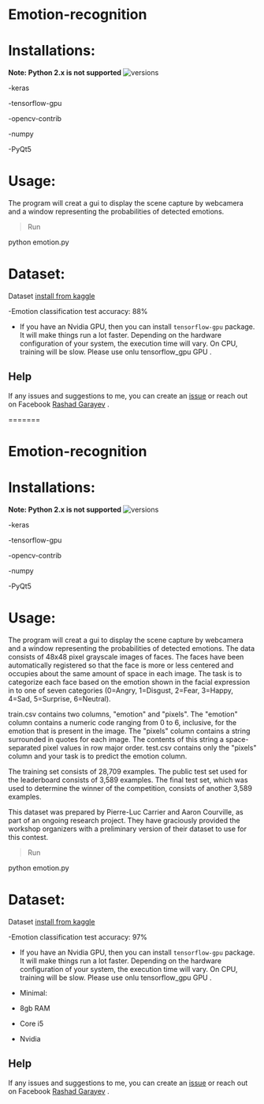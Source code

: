 

# Emotion-recognition

<a id="p2"></a> 
# Installations:

**Note: Python 2.x is not supported**
<img src="https://camo.githubusercontent.com/ba2171fe9ab58bba2f169b740c35c26bd3cb4241/68747470733a2f2f696d672e736869656c64732e696f2f707970692f707976657273696f6e732f70796261646765732e737667" alt="versions" data-canonical-src="https://img.shields.io/pypi/pyversions/pybadges.svg" style="max-width:100%;">


-keras

-tensorflow-gpu

-opencv-contrib

-numpy

-PyQt5

<a id="p3"></a> 
# Usage:

The program will creat a gui to display the scene capture by webcamera and a window representing the probabilities of detected emotions.

> Run

python emotion.py


<a id="p4"></a> 
# Dataset:

Dataset [install from kaggle](https://www.kaggle.com/c/challenges-in-representation-learning-facial-expression-recognition-challenge/data) 



-Emotion classification test accuracy: 88%
- If you have an Nvidia GPU, then you can install `tensorflow-gpu` package. It will make things run a lot faster.
Depending on the hardware configuration of your system, the execution time will vary. On CPU, training will be slow. Please use onlu tensorflow_gpu  GPU .


## Help
If any issues and suggestions to me, you can create an  [issue](https://github.com/RashadGarayev/emotions/issues) or reach out on Facebook [Rashad Garayev](https://www.facebook.com/fly.trion) .



=======

# Emotion-recognition

<a id="p2"></a> 
# Installations:

**Note: Python 2.x is not supported**
<img src="https://camo.githubusercontent.com/ba2171fe9ab58bba2f169b740c35c26bd3cb4241/68747470733a2f2f696d672e736869656c64732e696f2f707970692f707976657273696f6e732f70796261646765732e737667" alt="versions" data-canonical-src="https://img.shields.io/pypi/pyversions/pybadges.svg" style="max-width:100%;">


-keras

-tensorflow-gpu

-opencv-contrib

-numpy

-PyQt5

<a id="p3"></a> 
# Usage:

The program will creat a gui to display the scene capture by webcamera and a window representing the probabilities of detected emotions.
The data consists of 48x48 pixel grayscale images of faces. The faces have been automatically registered so that the face is more or less centered and occupies about the same amount of space in each image. The task is to categorize each face based on the emotion shown in the facial expression in to one of seven categories (0=Angry, 1=Disgust, 2=Fear, 3=Happy, 4=Sad, 5=Surprise, 6=Neutral).

train.csv contains two columns, "emotion" and "pixels". The "emotion" column contains a numeric code ranging from 0 to 6, inclusive, for the emotion that is present in the image. The "pixels" column contains a string surrounded in quotes for each image. The contents of this string a space-separated pixel values in row major order. test.csv contains only the "pixels" column and your task is to predict the emotion column.

The training set consists of 28,709 examples. The public test set used for the leaderboard consists of 3,589 examples. The final test set, which was used to determine the winner of the competition, consists of another 3,589 examples.

This dataset was prepared by Pierre-Luc Carrier and Aaron Courville, as part of an ongoing research project. They have graciously provided the workshop organizers with a preliminary version of their dataset to use for this contest.
> Run

python emotion.py


<a id="p4"></a> 
# Dataset:

Dataset [install from kaggle](https://www.kaggle.com/c/challenges-in-representation-learning-facial-expression-recognition-challenge/data) 



-Emotion classification test accuracy: 97%
- If you have an Nvidia GPU, then you can install `tensorflow-gpu` package. It will make things run a lot faster.
Depending on the hardware configuration of your system, the execution time will vary. On CPU, training will be slow. Please use onlu tensorflow_gpu  GPU .


- Minimal:
- 8gb RAM
- Core i5
- Nvidia


## Help
If any issues and suggestions to me, you can create an  [issue](https://github.com/RashadGarayev/emotions/issues) or reach out on Facebook [Rashad Garayev](https://www.facebook.com/fly.trion) .



